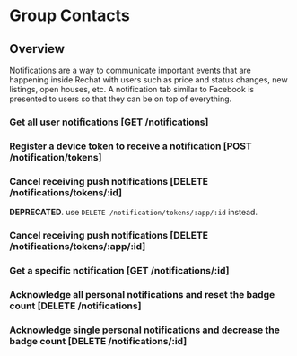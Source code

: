 # Group Contacts

## Overview
Notifications are a way to communicate important events that are happening inside Rechat with users such as
price and status changes, new listings, open houses, etc. A notification tab similar to Facebook is presented
to users so that they can be on top of everything.

### Get all user notifications [GET /notifications]
<!-- include(tests/notification/getUsersNotification.md) -->

### Register a device token to receive a notification [POST /notification/tokens]
<!-- include(tests/notification/pushNotification.md) -->

### Cancel receiving push notifications [DELETE /notifications/tokens/:id]
**DEPRECATED**. use `DELETE /notification/tokens/:app/:id` instead.
<!-- include(tests/notification/cancelPushNotificationWithoutApp.md) -->

### Cancel receiving push notifications [DELETE /notifications/tokens/:app/:id]
<!-- include(tests/notification/cancelPushNotification.md) -->

### Get a specific notification [GET /notifications/:id]
<!-- include(tests/notification/getNotification.md) -->

### Acknowledge all personal notifications and reset the badge count [DELETE /notifications]
<!-- include(tests/notification/acknowledgeNotification.md) -->

### Acknowledge single personal notifications and decrease the badge count [DELETE /notifications/:id]
<!-- include(tests/notification/ackSingleNotification.md) -->
